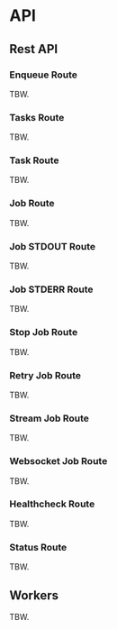 # API

## Rest API

### Enqueue Route

TBW.

### Tasks Route

TBW.

### Task Route

TBW.

### Job Route

TBW.

### Job STDOUT Route

TBW.

### Job STDERR Route

TBW.

### Stop Job Route

TBW.

### Retry Job Route

TBW.

### Stream Job Route

TBW.

### Websocket Job Route

TBW.

### Healthcheck Route

TBW.

### Status Route

TBW.

## Workers

TBW.
